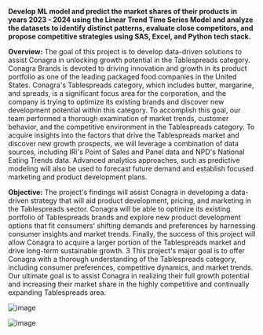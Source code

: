 **Develop ML model and predict the market shares of their products in years 2023 - 2024 using the Linear Trend Time Series Model and analyze the datasets to identify distinct patterns, evaluate close competitors, and propose competitive strategies using SAS, Excel, and Python tech stack.**

**Overview:**
The goal of this project is to develop data-driven solutions to assist Conagra in unlocking growth
potential in the Tablespreads category. Conagra Brands is devoted to driving innovation and
growth in its product portfolio as one of the leading packaged food companies in the United
States. Conagra's Tablespreads category, which includes butter, margarine, and spreads, is a
significant focus area for the corporation, and the company is trying to optimize its existing
brands and discover new development potential within this category.
To accomplish this goal, our team performed a thorough examination of market trends, customer
behavior, and the competitive environment in the Tablespreads category. To acquire insights into
the factors that drive the Tablespreads market and discover new growth prospects, we will
leverage a combination of data sources, including IRi's Point of Sales and Panel data and NPD's
National Eating Trends data. Advanced analytics approaches, such as predictive modeling will
also be used to forecast future demand and establish focused marketing and product development
plans.

**Objective:**
The project's findings will assist Conagra in developing a data-driven strategy that will aid
product development, pricing, and marketing in the Tablespreads sector. Conagra will be able to
optimize its existing portfolio of Tablespreads brands and explore new product development
options that fit consumers' shifting demands and preferences by harnessing consumer insights
and market trends. Finally, the success of this project will allow Conagra to acquire a larger
portion of the Tablespreads market and drive long-term sustainable growth.
3
This project's major goal is to offer Conagra with a thorough understanding of the Tablespreads
category, including consumer preferences, competitive dynamics, and market trends. Our
ultimate goal is to assist Conagra in realizing their full growth potential and increasing their
market share in the highly competitive and continually expanding Tablespreads area.


![image](https://github.com/2607kushagra/Leveraging-Predictive-Analysis-for-Prominent-FMCG-Brand-/assets/123271098/e6223085-8c2b-4f43-a141-5088fd6302ec)

![image](https://github.com/2607kushagra/Leveraging-Predictive-Analysis-for-Prominent-FMCG-Brand-/assets/123271098/da38d6f9-c3ad-4cd9-b239-4a1181d4bc85)


